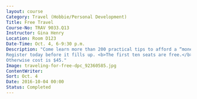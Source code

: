 ```yaml
---
layout: course
Category: Travel (Hobbie/Personal Development)
Title: Free Travel
Course-No: TRAV 9033.Q13
Instructor: Gina Henry
Location: Room D123
Date-Time: Oct. 4, 6-9:30 p.m.
Description: "Come learn more than 200 practical tips to afford a “moneymaking travel lifestyle.” For the past 25 years, the presenter, Gina Henry, has gone on free vacations whenever and wherever  she wants. She often makes additional income on vacation. Find out how she does it. Whether you’re near retirement, already retired, changing careers, or a student, these practical money-making ideas offer you free travel opportunities, fun work-vacations, and new careers that offer more time off to travel & possible vacation tax deductions. This class is offered only one time this year!
Register today before it fills up. <b>The first ten seats are free.</b>
Otherwise cost is $45."
Image: traveling-for-free-dpc_92360585.jpg
ContentWriter:
Sort: Oct. 4
Date: 2016-10-04 00:00
Status: Completed
---
```

